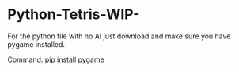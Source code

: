 # Python-Tetris-WIP-

For the python file with no AI just download and make sure you have pygame installed.

Command:
pip install pygame
